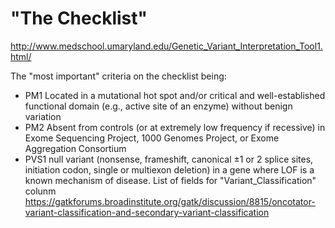 "The Checklist"
===============

http://www.medschool.umaryland.edu/Genetic_Variant_Interpretation_Tool1.html/

The "most important" criteria on the checklist being: 
* PM1 Located in a mutational hot spot and/or critical and well-established functional domain (e.g., active site of an enzyme) without benign variation
* PM2 Absent from controls (or at extremely low frequency if recessive) in Exome Sequencing Project, 1000 Genomes Project, or Exome Aggregation Consortium
* PVS1 null variant (nonsense, frameshift, canonical ±1 or 2 splice sites, initiation codon, single or multiexon deletion) in a gene where LOF is a known mechanism of disease. 
List of fields for  "Variant_Classification" colunm https://gatkforums.broadinstitute.org/gatk/discussion/8815/oncotator-variant-classification-and-secondary-variant-classification
